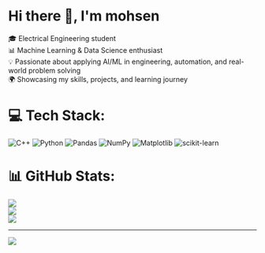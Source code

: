 # Hi there 👋, I'm mohsen

🎓 Electrical Engineering student    
📊 Machine Learning & Data Science enthusiast  
💡 Passionate about applying AI/ML in engineering, automation, and real-world problem solving    
🌍 Showcasing my skills, projects, and learning journey

# 💻 Tech Stack:
![C++](https://img.shields.io/badge/c++-%2300599C.svg?style=for-the-badge&logo=c%2B%2B&logoColor=white) ![Python](https://img.shields.io/badge/python-3670A0?style=for-the-badge&logo=python&logoColor=ffdd54) ![Pandas](https://img.shields.io/badge/pandas-%23150458.svg?style=for-the-badge&logo=pandas&logoColor=white) ![NumPy](https://img.shields.io/badge/numpy-%23013243.svg?style=for-the-badge&logo=numpy&logoColor=white) ![Matplotlib](https://img.shields.io/badge/Matplotlib-%23ffffff.svg?style=for-the-badge&logo=Matplotlib&logoColor=black) ![scikit-learn](https://img.shields.io/badge/scikit--learn-%23F7931E.svg?style=for-the-badge&logo=scikit-learn&logoColor=white)
# 📊 GitHub Stats:
![](https://github-readme-stats.vercel.app/api?username=MohsenSafari83&theme=dark&hide_border=false&include_all_commits=false&count_private=false)<br/>
![](https://nirzak-streak-stats.vercel.app/?user=MohsenSafari83&theme=dark&hide_border=false)<br/>
![](https://github-readme-stats.vercel.app/api/top-langs/?username=MohsenSafari83&theme=dark&hide_border=false&include_all_commits=false&count_private=false&layout=compact)

---
[![](https://visitcount.itsvg.in/api?id=MohsenSafari83&icon=0&color=0)](https://visitcount.itsvg.in)

<!-- Proudly created with GPRM ( https://gprm.itsvg.in ) -->
